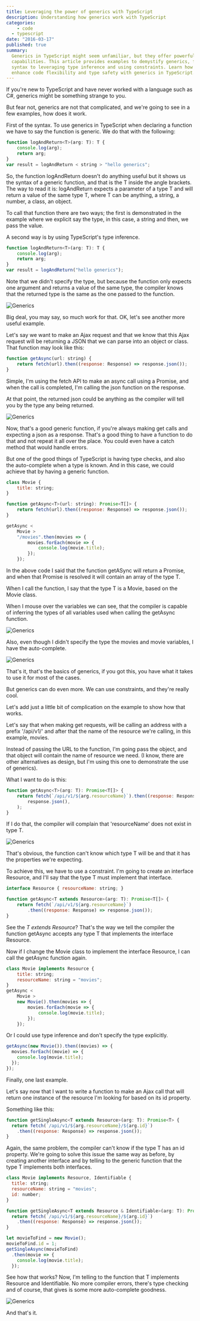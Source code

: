 ```yaml
---
title: Leveraging the power of generics with TypeScript
description: Understanding how generics work with TypeScript
categories:
	- code
  - typescript
date: "2016-03-17"
published: true
summary:
  Generics in TypeScript might seem unfamiliar, but they offer powerful
  capabilities. This article provides examples to demystify generics, from basic
  syntax to leveraging type inference and using constraints. Learn how to
  enhance code flexibility and type safety with generics in TypeScript.
---
```


If you're new to TypeScript and have never worked with a language such as C#,
generics might be something strange to you.

But fear not, generics are not that complicated, and we're going to see in a few
examples, how does it work.

First of the syntax. To use generics in TypeScript when declaring a function we
have to say the function is generic. We do that with the following:

```js
function logAndReturn<T>(arg: T): T {
	console.log(arg);
	return arg;
}
var result = logAndReturn < string > "hello generics";
```

So, the function logAndReturn doesn't do anything useful but it shows us the
syntax of a generic function, and that is the T inside the angle brackets. The
way to read it is: logAndReturn expects a parameter of a type T and will return
a value of the same type T, where T can be anything, a string, a number, a
class, an object.

To call that function there are two ways; the first is demonstrated in the
example where we explicit say the type, in this case, a string and then, we pass
the value.

A second way is by using TypeScript's type inference.

```js
function logAndReturn<T>(arg: T): T {
	console.log(arg);
	return arg;
}
var result = logAndReturn("hello generics");
```

Note that we didn't specify the type, but because the function only expects one
argument and returns a value of the same type, the compiler knows that the
returned type is the same as the one passed to the function.

![Generics](./generics-01.png)

Big deal, you may say, so much work for that. OK, let's see another more useful
example.

Let's say we want to make an Ajax request and that we know that this Ajax
request will be returning a JSON that we can parse into an object or class. That
function may look like this:

```js
function getAsync(url: string) {
	return fetch(url).then((response: Response) => response.json());
}
```

Simple, I'm using the fetch API to make an async call using a Promise, and when
the call is completed, I'm calling the json function on the response.

At that point, the returned json could be anything as the compiler will tell you
by the type any being returned.

![Generics](./generics-02.png)

Now, that's a good generic function, if you're always making get calls and
expecting a json as a response. That's a good thing to have a function to do
that and not repeat it all over the place. You could even have a catch method
that would handle errors.

But one of the good things of TypeScript is having type checks, and also the
auto-complete when a type is known. And in this case, we could achieve that by
having a generic function.

```js
class Movie {
	title: string;
}

function getAsync<T>(url: string): Promise<T[]> {
	return fetch(url).then((response: Response) => response.json());
}

getAsync <
	Movie >
	"/movies".then(movies => {
		movies.forEach(movie => {
			console.log(movie.title);
		});
	});
```

In the above code I said that the function getASync will return a Promise, and
when that Promise is resolved it will contain an array of the type T.

When I call the function, I say that the type T is a Movie, based on the Movie
class.

When I mouse over the variables we can see, that the compiler is capable of
inferring the types of all variables used when calling the getAsync function.

![Generics](./generics-03.png)

Also, even though I didn't specify the type the movies and movie variables, I
have the auto-complete.

![Generics](./generics-04.png)

That's it, that's the basics of generics, if you got this, you have what it
takes to use it for most of the cases.

But generics can do even more. We can use constraints, and they're really cool.

Let's add just a little bit of complication on the example to show how that
works.

Let's say that when making get requests, will be calling an address with a
prefix '/api/v1/' and after that the name of the resource we're calling, in this
example, movies.

Instead of passing the URL to the function, I'm going pass the object, and that
object will contain the name of resource we need. (I know, there are other
alternatives as design, but I'm using this one to demonstrate the use of
generics).

What I want to do is this:

```js
function getAsync<T>(arg: T): Promise<T[]> {
	return fetch(`/api/v1/${arg.resourceName}`).then((response: Response) =>
		response.json(),
	);
}
```

If I do that, the compiler will complain that 'resourceName' does not exist in
type T.

![Generics](./generics-05.png)

That's obvious, the function can't know which type T will be and that it has the
properties we're expecting.

To achieve this, we have to use a constraint. I'm going to create an interface
Resource, and I'll say that the type T must implement that interface.

```js
interface Resource { resourceName: string; }

function getAsync<T extends Resource>(arg: T): Promise<T[]> {
    return fetch(`/api/v1/${arg.resourceName}`)
        .then((response: Response) => response.json());
}
```

See the _T extends Resource_? That's the way we tell the compiler the function
getAsync accepts any type T that implements the interface Resource.

Now if I change the Movie class to implement the interface Resource, I can call
the getAsync function again.

```js
class Movie implements Resource {
	title: string;
	resourceName: string = "movies";
}
getAsync <
	Movie >
	new Movie().then(movies => {
		movies.forEach(movie => {
			console.log(movie.title);
		});
	});
```

Or I could use type inference and don't specify the type explicitly.

```js
getAsync(new Movie()).then((movies) => {
  movies.forEach((movie) => {
    console.log(movie.title);
  });
});
```

Finally, one last example.

Let's say now that I want to write a function to make an Ajax call that will
return one instance of the resource I'm looking for based on its id property.

Something like this:

```js
function getSingleAsync<T extends Resource>(arg: T): Promise<T> {
  return fetch(`/api/v1/${arg.resourceName}/${arg.id}`)
    .then((response: Response) => response.json());
}
```

Again, the same problem, the compiler can't know if the type T has an id
property. We're going to solve this issue the same way as before, by creating
another interface and by telling to the generic function that the type T
implements both interfaces.

```js
class Movie implements Resource, Identifiable {
  title: string;
  resourceName: string = "movies";
  id: number;
}

function getSingleAsync<T extends Resource & Identifiable>(arg: T): Promise<T> {
  return fetch(`/api/v1/${arg.resourceName}/${arg.id}`)
    .then((response: Response) => response.json());
}

let movieToFind = new Movie();
movieToFind.id = 1;
getSingleAsync(movieToFind)
  .then(movie => {
    console.log(movie.title);
  });
```

See how that works? Now, I'm telling to the function that T implements Resource
and Identifiable. No more compiler errors, there's type checking and of course,
that gives is some more auto-complete goodness.

![Generics](./generics-06.png)

And that's it.
